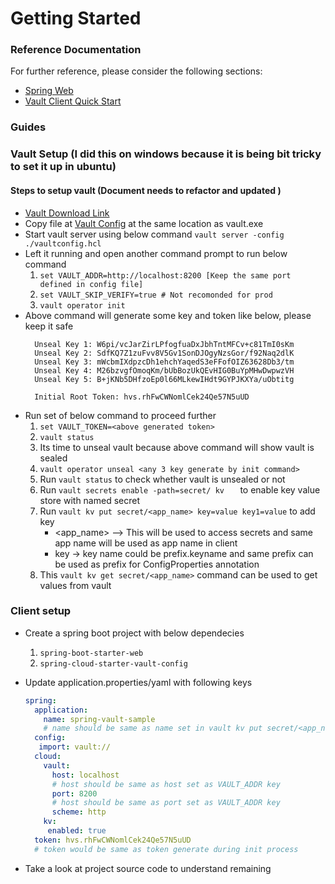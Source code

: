 # Getting Started

### Reference Documentation

For further reference, please consider the following sections:

* [Spring Web](https://docs.spring.io/spring-boot/docs/2.7.3/reference/htmlsingle/#web)
* [Vault Client Quick Start](https://docs.spring.io/spring-cloud-vault/docs/current/reference/html/#client-side-usage)

### Guides

### Vault Setup (I did this on windows because it is being bit tricky to set it up in ubuntu)
#### Steps to setup vault (Document needs to refactor and updated )
* [Vault Download Link](https://www.vaultproject.io/downloads)
* Copy file at [Vault Config](/spring-vault/vaultconfig.hcl) at the same location as vault.exe
* Start vault server using below command 
  ```vault server -config ./vaultconfig.hcl```
* Left it running and open another command prompt to run below command
  1. ```set VAULT_ADDR=http://localhost:8200 [Keep the same port defined in config file]```
  2. ```set VAULT_SKIP_VERIFY=true # Not recomonded for prod```
  3. ```vault operator init```
* Above command will generate some key and token like below, please keep it safe
  ```
    Unseal Key 1: W6pi/vcJarZirLPfogfuaDxJbhTntMFCv+c81TmI0sKm
    Unseal Key 2: SdfKQ7Z1zuFvv8V5Gv1SonDJOgyNzsGor/f92Naq2dlK
    Unseal Key 3: mWcbmIXdpzcDh1ehchYaqedS3eFFofOIZ63628Db3/tm
    Unseal Key 4: M26bzvgfOmoqKm/bUbBozUkQEvHIG0BuYpMHwDwpwzVH
    Unseal Key 5: B+jKNb5DHfzoEp0l66MLkewIHdt9GYPJKXYa/uObtitg

    Initial Root Token: hvs.rhFwCWNomlCek24Qe57N5uUD
  ```
* Run set of below command to proceed further
  1. ```set VAULT_TOKEN=<above generated token>```
  2. ```vault status```
  3. Its time to unseal vault because above command will show vault is sealed
  4. ```vault operator unseal <any 3 key generate by init command>```
  5. Run ```vault status``` to check whether vault is unsealed or not
  6. Run ```vault secrets enable -path=secret/ kv   ``` to enable key value store with named secret
  7. Run ```vault kv put secret/<app_name> key=value key1=value``` to add key
     * <app_name> --> This will be used to access secrets and same app name will be used as app name in client
     * key -> key name could be prefix.keyname and same prefix can be used as prefix for ConfigProperties annotation
  8. This ```vault kv get secret/<app_name>``` command can be used to get values from vault

### Client setup
* Create a spring boot project with below dependecies
   1. ```spring-boot-starter-web```
   2. ```spring-cloud-starter-vault-config```
* Update application.properties/yaml with following keys
    ```yaml
    spring:
      application:
        name: spring-vault-sample
        # name should be same as name set in vault kv put secret/<app_name>
      config:
       import: vault://
      cloud:
        vault:
          host: localhost
          # host should be same as host set as VAULT_ADDR key
          port: 8200
          # host should be same as port set as VAULT_ADDR key
          scheme: http
        kv:
         enabled: true
      token: hvs.rhFwCWNomlCek24Qe57N5uUD
      # token would be same as token generate during init process
    ```

* Take a look at project source code to understand remaining 
